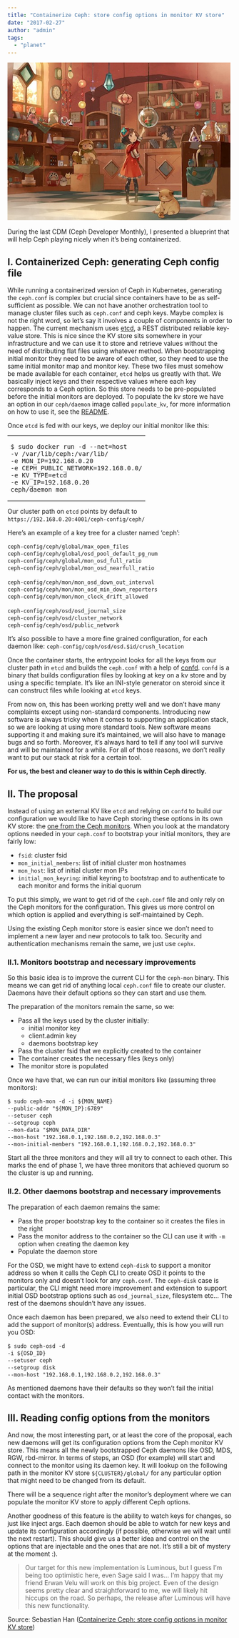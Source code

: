 ```yaml
---
title: "Containerize Ceph: store config options in monitor KV store"
date: "2017-02-27"
author: "admin"
tags: 
  - "planet"
---
```


![Title](images/ceph-config-kv-store.jpg)

During the last CDM (Ceph Developer Monthly), I presented a blueprint that will help Ceph playing nicely when it’s being containerized.

## I. Containerized Ceph: generating Ceph config file

While running a containerized version of Ceph in Kubernetes, generating the `ceph.conf` is complex but crucial since containers have to be as self-sufficient as possible. We can not have another orchestration tool to manage cluster files such as `ceph.conf` and ceph keys. Maybe complex is not the right word, so let’s say it involves a couple of components in order to happen. The current mechanism uses [etcd](https://github.com/coreos/etcd), a REST distributed reliable key-value store. This is nice since the KV store sits somewhere in your infrastructure and we can use it to store and retrieve values without the need of distributing flat files using whatever method. When bootstrapping initial monitor they need to be aware of each other, so they need to use the same initial monitor map and monitor key. These two files must somehow be made available for each container, `etcd` helps us greatly with that. We basically inject keys and their respective values where each key corresponds to a Ceph option. So this store needs to be pre-populated before the initial monitors are deployed. To populate the kv store we have an option in our `ceph/daemon` image called `populate_kv`, for more information on how to use it, see the [README](https://github.com/ceph/ceph-docker/tree/master/ceph-releases/kraken/ubuntu/16.04/daemon#kv-backends).

Once `etcd` is fed with our keys, we deploy our initial monitor like this:

<table><tbody><tr><td class="code"><pre><span class="line">$ sudo docker run -d --net=host </span><br><span class="line">-v /var/<span class="class"><span class="keyword">lib</span>/<span class="title">ceph</span>:/<span class="title">var</span>/<span class="title">lib</span>/</span></span><br><span class="line">-e MON_IP=<span class="number">192.168</span>.<span class="number">0.20</span> </span><br><span class="line">-e CEPH_PUBLIC_NETWORK=<span class="number">192.168</span>.<span class="number">0.0</span>/</span><br><span class="line">-e KV_TYPE=etcd </span><br><span class="line">-e KV_IP=<span class="number">192.168</span>.<span class="number">0.20</span> </span><br><span class="line">ceph/daemon mon</span><br></pre></td></tr></tbody></table>

Our cluster path on `etcd` points by default to `https://192.168.0.20:4001/ceph-config/ceph/`

Here’s an example of a key tree for a cluster named ‘ceph’:

```
ceph-config/ceph/global/max_open_files
ceph-config/ceph/global/osd_pool_default_pg_num
ceph-config/ceph/global/mon_osd_full_ratio
ceph-config/ceph/global/mon_osd_nearfull_ratio

ceph-config/ceph/mon/mon_osd_down_out_interval
ceph-config/ceph/mon/mon_osd_min_down_reporters
ceph-config/ceph/mon/mon_clock_drift_allowed

ceph-config/ceph/osd/osd_journal_size
ceph-config/ceph/osd/cluster_network
ceph-config/ceph/osd/public_network
```

It’s also possible to have a more fine grained configuration, for each daemon like: `ceph-config/ceph/osd/osd.$id/crush_location`

Once the container starts, the entrypoint looks for all the keys from our cluster path in `etcd` and builds the `ceph.conf` with a help of [confd](https://github.com/kelseyhightower/confd). `confd` is a binary that builds configuration files by looking at key on a kv store and by using a specific template. It’s like an INI-style generator on steroid since it can construct files while looking at `etcd` keys.

From now on, this has been working pretty well and we don’t have many complaints except using non-standard components. Introducing new software is always tricky when it comes to supporting an application stack, so we are looking at using more standard tools. New software means supporting it and making sure it’s maintained, we will also have to manage bugs and so forth. Moreover, it’s always hard to tell if any tool will survive and will be maintained for a while. For all of those reasons, we don’t really want to put our stack at risk for a certain tool.

**For us, the best and cleaner way to do this is within Ceph directly.**

## II. The proposal

Instead of using an external KV like `etcd` and relying on `confd` to build our configuration we would like to have Ceph storing these options in its own KV store: the [one from the Ceph monitors](http://www.sebastien-han.fr/blog/2015/05/04/ceph-using-monitor-key-slash-value-store/). When you look at the mandatory options needed in your `ceph.conf` to bootstrap your initial monitors, they are fairly low:

- `fsid`: cluster fsid
- `mon_initial_members`: list of initial cluster mon hostnames
- `mon_host`: list of initial cluster mon IPs
- `initial_mon_keyring`: initial keyring to bootstrap and to authenticate to each monitor and forms the initial quorum

To put this simply, we want to get rid of the `ceph.conf` file and only rely on the Ceph monitors for the configuration. This gives us more control on which option is applied and everything is self-maintained by Ceph.

Using the existing Ceph monitor store is easier since we don’t need to implement a new layer and new protocols to talk too. Security and authentication mechanisms remain the same, we just use `cephx`.

### II.1. Monitors bootstrap and necessary improvements

So this basic idea is to improve the current CLI for the `ceph-mon` binary. This means we can get rid of anything local `ceph.conf` file to create our cluster. Daemons have their default options so they can start and use them.

The preparation of the monitors remain the same, so we:

- Pass all the keys used by the cluster initially:
    - initial monitor key
    - client.admin key
    - daemons bootstrap key
- Pass the cluster fsid that we explicitly created to the container
- The container creates the necessary files (keys only)
- The monitor store is populated

Once we have that, we can run our initial monitors like (assuming three monitors):

```
$ sudo ceph-mon -d -i ${MON_NAME} 
--public-addr "${MON_IP}:6789" 
--setuser ceph 
--setgroup ceph 
--mon-data "$MON_DATA_DIR" 
--mon-host "192.168.0.1,192.168.0.2,192.168.0.3" 
--mon-initial-members "192.168.0.1,192.168.0.2,192.168.0.3"
```

Start all the three monitors and they will all try to connect to each other. This marks the end of phase 1, we have three monitors that achieved quorum so the cluster is up and running.

### II.2. Other daemons bootstrap and necessary improvements

The preparation of each daemon remains the same:

- Pass the proper bootstrap key to the container so it creates the files in the right
- Pass the monitor address to the container so the CLI can use it with `-m` option when creating the daemon key
- Populate the daemon store

For the OSD, we might have to extend `ceph-disk` to support a monitor address so when it calls the Ceph CLI to create OSD it points to the monitors only and doesn’t look for any `ceph.conf`. The `ceph-disk` case is particular, the CLI might need more improvement and extension to support initial OSD bootstrap options such as `osd_journal_size`, filesystem etc… The rest of the daemons shouldn’t have any issues.

Once each daemon has been prepared, we also need to extend their CLI to add the support of monitor(s) address. Eventually, this is how you will run you OSD:

```
$ sudo ceph-osd -d 
-i ${OSD_ID} 
--setuser ceph 
--setgroup disk 
--mon-host "192.168.0.1,192.168.0.2,192.168.0.3"
```

As mentioned daemons have their defaults so they won’t fail the initial contact with the monitors.

## III. Reading config options from the monitors

And now, the most interesting part, or at least the core of the proposal, each new daemons will get its configuration options from the Ceph monitor KV store. This means all the newly bootstrapped Ceph daemons like OSD, MDS, RGW, rbd-mirror. In terms of steps, an OSD (for example) will start and connect to the monitor using its daemon key. It will lookup on the following path in the monitor KV store `${CLUSTER}/global/` for any particular option that might need to be changed from its default.

There will be a sequence right after the monitor’s deployment where we can populate the monitor KV store to apply different Ceph options.

Another goodness of this feature is the ability to watch keys for changes, so just like inject args. Each daemon should be able to watch for new keys and update its configuration accordingly (if possible, otherwise we will wait until the next restart). This should give us a better idea and control on the options that are injectable and the ones that are not. It’s still a bit of mystery at the moment :).

  

> Our target for this new implementation is Luminous, but I guess I’m being too optimistic here, even Sage said I was… I’m happy that my friend Erwan Velu will work on this big project. Even of the design seems pretty clear and straightforward to me, we will likely hit hiccups on the road. So perhaps, the release after Luminous will have this new functionality.

Source: Sebastian Han ([Containerize Ceph: store config options in monitor KV store](https://sebastien-han.fr/blog/2017/02/27/Containerize-Ceph-blueprint-store-ceph-options-in-monitor-kv-store/))
